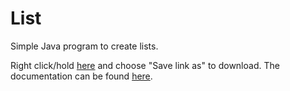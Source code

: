 # List
Simple Java program to create lists.

Right click/hold [here](https://github.com/LeddaZ/List/raw/main/src/List.java) and choose "Save link as" to download. The documentation can be found [here](https://leddaz.github.io/list/ListDocs/index.html).
